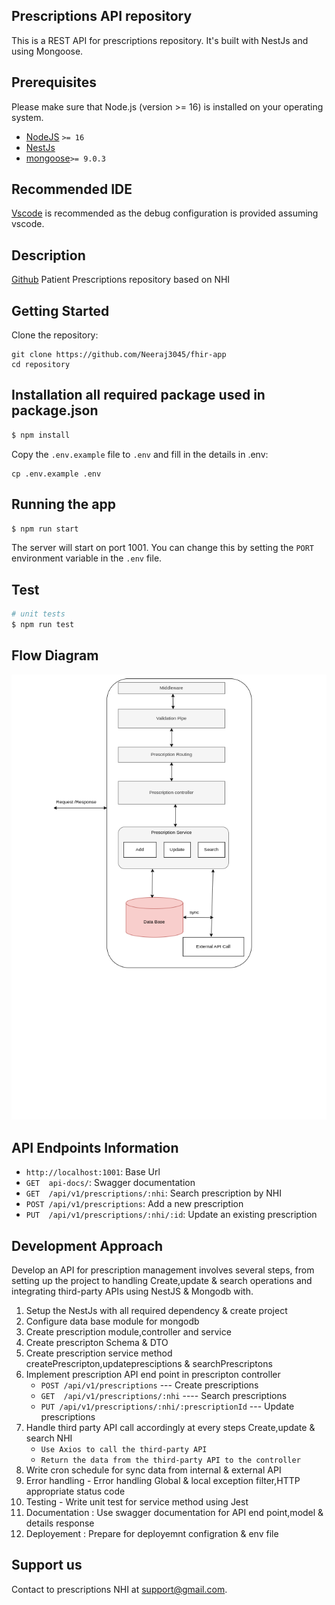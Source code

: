 ## Prescriptions API repository 

 This is a REST API for prescriptions repository. It's built with NestJs and using Mongoose.

## Prerequisites
Please make sure that Node.js (version >= 16) is installed on your operating system.

- [NodeJS](https://nodejs.org/en/) `>= 16`
- [NestJs](https://nestjs.com/)
- [mongoose](https://www.npmjs.com/package/mongoose)`>= 9.0.3`


## Recommended IDE

[Vscode](https://code.visualstudio.com/) is recommended as the debug configuration is provided assuming vscode.


## Description

[Github](https://github.com/Neeraj3045/fhir-app) Patient Prescriptions repository based on NHI

## Getting Started

Clone the repository:

```
git clone https://github.com/Neeraj3045/fhir-app
cd repository
```

## Installation all required package used in package.json

```bash
$ npm install
```

Copy the `.env.example` file to `.env` and fill in the details in .env:

```
cp .env.example .env
```

## Running the app

```bash
$ npm run start
```
The server will start on port 1001. You can change this by setting the `PORT` environment variable in the `.env` file.

## Test

```bash
# unit tests
$ npm run test
```
## Flow Diagram
![alt text](/public/Fhir-Architecture.drawio.png)

## API Endpoints Information

- `http://localhost:1001`: Base Url
- `GET  api-docs/`: Swagger documentation
- `GET  /api/v1/prescriptions/:nhi`: Search prescription by NHI
- `POST /api/v1/prescriptions`: Add a new prescription
- `PUT  /api/v1/prescriptions/:nhi/:id`: Update an existing prescription

## Development Approach

Develop an API for prescription management involves several steps, from setting up the project to handling Create,update & search operations and integrating third-party APIs using NestJS & Mongodb with.

1. Setup the NestJs with all required dependency & create project 
2. Configure data base module for mongodb
3. Create prescription module,controller and service
4. Create prescripton Schema & DTO 
5. Create prescription service method createPrescripton,updatepresciptions & searchPrescriptons
6. Implement prescription API end point in prescripton controller
   - `POST /api/v1/prescriptions` --- Create prescriptions
   - `GET  /api/v1/prescriptions/:nhi` ---- Search prescriptions
   - `PUT /api/v1/prescriptions/:nhi/:prescriptionId` --- Update prescriptions 
7. Handle third party API call accordingly at every steps Create,update & search NHI
   -  `Use Axios to call the third-party API`
   -  `Return the data from the third-party API to the controller`
8. Write cron schedule for sync data from internal & external API
9. Error handling - Error handling Global & local exception filter,HTTP appropriate status code
10. Testing - Write unit test for service method using Jest
11. Documentation : Use swagger documentation for API end point,model & details response 
12. Deployement : Prepare for deployemnt configration & env file


## Support us


Contact to prescriptions NHI at support@gmail.com.


